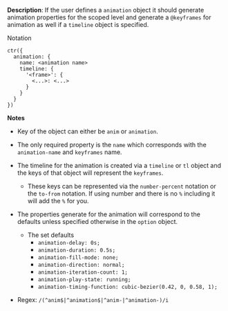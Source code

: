 __Description__: If the user defines a `animation` object it should generate animation properties for the scoped level and generate a `@keyframes` for animation as well if a `timeline` object is specified.

Notation
```
ctr({
  animation: {
    name: <animation name>
    timeline: {
      '<frame>': {
        <...>: <...>
      }
    }
  }
})
```

__Notes__

* Key of the object can either be `anim` or `animation`.
* The only required property is the `name` which corresponds with the `animation-name` and `keyframes` name.
* The timeline for the animation is created via a `timeline` or `tl` object and the keys of that object will represent the `keyframes`. 
    + These keys can be represented via the `number-percent` notation or the `to-from` notation. If using number and there is no `%` including it will add the `%` for you.
* The properties generate for the animation will correspond to the defaults unless specified otherwise in the `option` object.
    - The set defaults
        + `animation-delay: 0s;`
        + `animation-duration: 0.5s;`
        + `animation-fill-mode: none;`
        + `animation-direction: normal;`
        + `animation-iteration-count: 1;`
        + `animation-play-state: running;`
        + `animation-timing-function: cubic-bezier(0.42, 0, 0.58, 1);`

* Regex: `/(^anim$|^animation$|^anim-|^animation-)/i`
